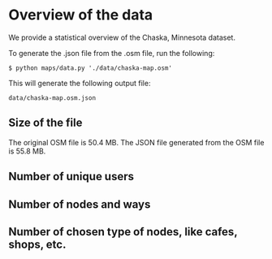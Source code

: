 Overview of the data
====================

We provide a statistical overview of the Chaska, Minnesota dataset.

To generate the .json file from the .osm file, run the following:

    $ python maps/data.py './data/chaska-map.osm'

This will generate the following output file:

    data/chaska-map.osm.json

Size of the file
----------------
The original OSM file is 50.4 MB.  The JSON file generated from the OSM file is 55.8 MB.

Number of unique users
----------------------

Number of nodes and ways
------------------------

Number of chosen type of nodes, like cafes, shops, etc.
-------------------------------------------------------
